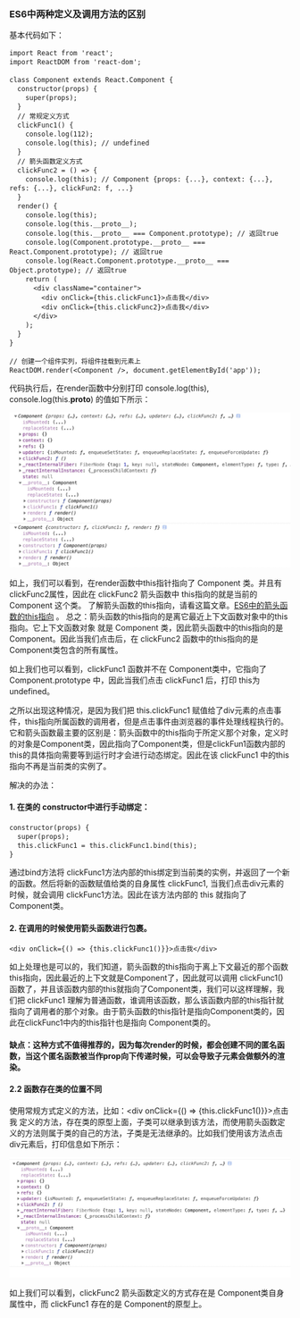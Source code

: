 ### ES6中两种定义及调用方法的区别

基本代码如下：
```
import React from 'react';
import ReactDOM from 'react-dom';

class Component extends React.Component {
  constructor(props) {
    super(props);
  }
  // 常规定义方式
  clickFunc1() {
    console.log(112);
    console.log(this); // undefined
  }
  // 箭头函数定义方式
  clickFunc2 = () => {
    console.log(this); // Component {props: {...}, context: {...}, refs: {...}, clickFun2: f, ...}
  }
  render() {
    console.log(this);
    console.log(this.__proto__);
    console.log(this.__proto__ === Component.prototype); // 返回true
    console.log(Component.prototype.__proto__ === React.Component.prototype); // 返回true
    console.log(React.Component.prototype.__proto__ === Object.prototype); // 返回true
    return (
      <div className="container">
        <div onClick={this.clickFunc1}>点击我</div>
        <div onClick={this.clickFunc2}>点击我</div>
      </div>
    );
  }
}

// 创建一个组件实列，将组件挂载到元素上
ReactDOM.render(<Component />, document.getElementById('app'));
```
  代码执行后，在render函数中分别打印 console.log(this), console.log(this.__proto__) 的值如下所示：

<img src="https://raw.githubusercontent.com/kongzhi0707/front-end-learn/master/images/25.jpg" /> <br />

  如上，我们可以看到，在render函数中this指针指向了 Component 类。并且有clickFunc2属性，因此在 clickFunc2 箭头函数中 this指向的就是当前的 Component 这个类。 了解箭头函数的this指向，请看这篇文章。<a href="./arrow.md">ES6中的箭头函数的this指向</a> 。 总之：箭头函数的this指向的是离它最近上下文函数对象中的this指向。它上下文函数对象 就是 Component 类，因此箭头函数中的this指向的是 Component。因此当我们点击后，在 clickFunc2 函数中的this指向的是Component类包含的所有属性。

  如上我们也可以看到，clickFunc1 函数并不在 Component类中，它指向了 Component.prototype 中，因此当我们点击 clickFunc1 后，打印 this为undefined。

  之所以出现这种情况，是因为我们把 this.clickFunc1 赋值给了div元素的点击事件，this指向所属函数的调用者，但是点击事件由浏览器的事件处理线程执行的。它和箭头函数最主要的区别是：箭头函数中的this指向于所定义那个对象，定义时的对象是Component类，因此指向了Component类，但是clickFun1函数内部的this的具体指向需要等到运行时才会进行动态绑定。因此在该 clickFunc1 中的this指向不再是当前类的实例了。

  解决的办法：

#### 1. 在类的 constructor中进行手动绑定：
```
constructor(props) {
  super(props);
  this.clickFunc1 = this.clickFunc1.bind(this);
}
```
  通过bind方法将 clickFunc1方法内部的this绑定到当前类的实例，并返回了一个新的函数。然后将新的函数赋值给类的自身属性 clickFunc1, 当我们点击div元素的时候，就会调用 clickFunc1方法。因此在该方法内部的 this 就指向了 Component类。

#### 2. 在调用的时候使用箭头函数进行包裹。
```
<div onClick={() => {this.clickFunc1()}}>点击我</div>
```
  如上处理也是可以的，我们知道，箭头函数的this指向于离上下文最近的那个函数this指向，因此最近的上下文就是Component了，因此就可以调用 clickFunc1() 函数了，并且该函数内部的this就指向了Component类，我们可以这样理解，我们把 clickFunc1 理解为普通函数，谁调用该函数，那么该函数内部的this指针就指向了调用者的那个对象。由于箭头函数的this指针是指向Component类的，因此在clickFunc1中内的this指针也是指向 Component类的。

#### 缺点：这种方式不值得推荐的，因为每次render的时候，都会创建不同的匿名函数，当这个匿名函数被当作prop向下传递时候，可以会导致子元素会做额外的渲染。

#### 2.2 函数存在类的位置不同

  使用常规方式定义的方法，比如：<div onClick={() => {this.clickFunc1()}}>点击我</div> 定义的方法，存在类的原型上面，子类可以继承到该方法，而使用箭头函数定义的方法则属于类的自己的方法，子类是无法继承的。比如我们使用该方法点击div元素后，打印信息如下所示：

<img src="https://raw.githubusercontent.com/kongzhi0707/front-end-learn/master/images/26.jpg" /> <br />

  如上我们可以看到，clickFunc2 箭头函数定义的方式存在是 Component类自身属性中，而 clickFunc1 存在的是 Component的原型上。




